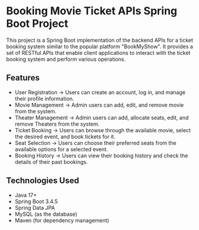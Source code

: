 # Booking Movie Ticket APIs Spring Boot Project

This project is a Spring Boot implementation of the backend APIs for a ticket booking system similar to the popular platform "BookMyShow". It provides a set of RESTful APIs that enable client applications to interact with the ticket booking system and perform various operations.

## Features
* User Registration -> Users can create an account, log in, and manage their profile information.
* Movie Management -> Admin users can add, edit, and remove movie from the system.
* Theater Management -> Admin users can add, allocate seats, edit, and remove Theaters from the system.
* Ticket Booking -> Users can browse through the available movie, select the desired event, and book tickets for it.
* Seat Selection -> Users can choose their preferred seats from the available options for a selected event.
* Booking History -> Users can view their booking history and check the details of their past bookings.

## Technologies Used
* Java 17+
* Spring Boot 3.4.5 
* Spring Data JPA
* MySQL (as the database)
* Maven (for dependency management)
